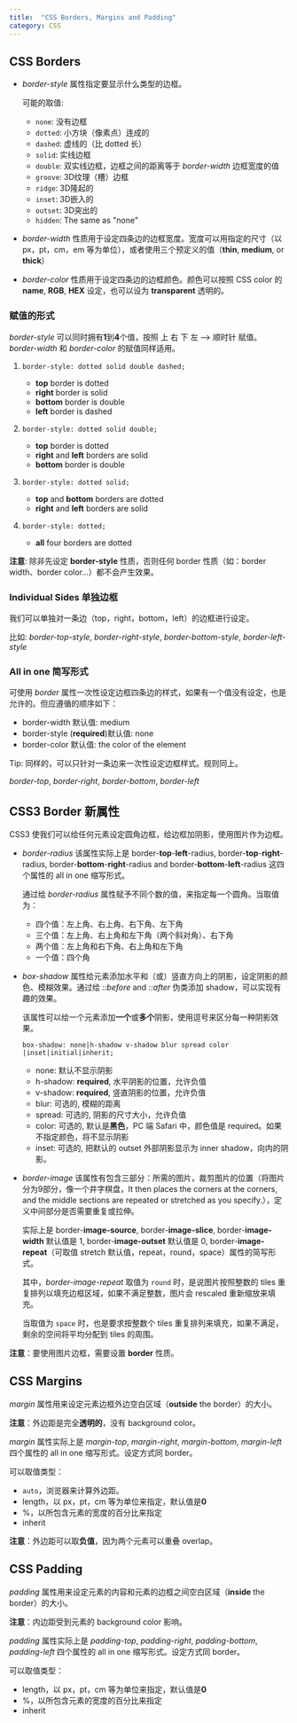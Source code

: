 ```yaml
---
title:  "CSS Borders, Margins and Padding"
category: CSS
---
```


## CSS Borders

+ _border-style_ 属性指定要显示什么类型的边框。

    可能的取值:

    + `none`: 没有边框
    + `dotted`: 小方块（像素点）连成的
    + `dashed`: 虚线的（比 dotted 长）
    + `solid`: 实线边框
    + `double`: 双实线边框，边框之间的距离等于 _border-width_ 边框宽度的值
    + `groove`: 3D纹理（槽）边框
    + `ridge`: 3D隆起的
    + `inset`: 3D嵌入的
    + `outset`: 3D突出的
    + `hidden`: The same as "none"

+ _border-width_ 性质用于设定四条边的边框宽度。宽度可以用指定的尺寸（以 px，pt，cm，em 等为单位），或者使用三个预定义的值（**thin**, **medium**, or **thick**）
+ _border-color_ 性质用于设定四条边的边框颜色。颜色可以按照 CSS color 的 **name**, **RGB**, **HEX** 设定，也可以设为 **transparent** 透明的。

<!--more-->

### 赋值的形式

_border-style_ 可以同时拥有**1**到**4**个值，按照 <span class="blue-text">上 右 下 左 --> 顺时针</span> 赋值。_border-width_ 和 _border-color_ 的赋值同样适用。

1. `border-style: dotted solid double dashed;`

    + **top** border is dotted
    + **right** border is solid
    + **bottom** border is double
    + **left** border is dashed

2. `border-style: dotted solid double;`

    + **top** border is dotted
    + **right** and **left** borders are solid
    + **bottom** border is double

3. `border-style: dotted solid;`

    + **top** and **bottom** borders are dotted
    + **right** and **left** borders are solid

4. `border-style: dotted;`

    + **all** four borders are dotted

**注意**: <span class="blue-text">除非先设定 **border-style** 性质，否则任何 border 性质（如：border width、border color...）都不会产生效果</span>。

### Individual Sides 单独边框

我们可以单独对一条边（top，right，bottom，left）的边框进行设定。

比如: _border-top-style_, _border-right-style_, _border-bottom-style_, _border-left-style_

### All in one 简写形式

可使用 _border_ 属性一次性设定边框四条边的样式，如果有一个值没有设定，也是允许的。但应遵循的顺序如下：

+ border-width 默认值: medium
+ border-style (**required**)默认值: none
+ border-color 默认值: the color of the element
 
Tip: 同样的，可以只针对一条边来一次性设定边框样式。规则同上。

_border-top_, _border-right_, _border-bottom_, _border-left_

## CSS3 Border 新属性

CSS3 使我们可以给任何元素设定圆角边框，给边框加阴影，使用图片作为边框。

+ _border-radius_ 该属性实际上是 border-**top**-**left**-radius, border-**top**-**right**-radius, border-**bottom**-**right**-radius and border-**bottom**-**left**-radius 这四个属性的 all in one 缩写形式。

    通过给 _border-radius_ 属性赋予不同个数的值，来指定每一个圆角。当取值为：

    + 四个值：左上角、右上角、右下角、左下角
    + 三个值：左上角、右上角和左下角（两个斜对角）、右下角
    + 两个值：左上角和右下角、右上角和左下角
    + 一个值：四个角

+ _box-shadow_ 属性给元素添加水平和（或）竖直方向上的阴影，设定阴影的颜色、模糊效果。通过给 _::before_ and _::after_ 伪类添加 shadow，可以实现有趣的效果。

    该属性可以给一个元素添加**一个**或**多个**阴影，使用逗号来区分每一种阴影效果。

    `box-shadow: none|h-shadow v-shadow blur spread color |inset|initial|inherit;`

    + none: 默认不显示阴影
    + h-shadow: **required**, 水平阴影的位置，允许负值
    + v-shadow: **required**, 竖直阴影的位置，允许负值
    + blur: 可选的, 模糊的距离
    + spread: 可选的, 阴影的尺寸大小，允许负值
    + color: 可选的, 默认是**黑色**，<span class="blue-text">PC 端 Safari 中，颜色值是 required。如果不指定颜色，将不显示阴影</span>
    + inset: 可选的, 把默认的 outset 外部阴影显示为 inner shadow，向内的阴影。

+ _border-image_ 该属性有包含三部分：所需的图片，裁剪图片的位置（将图片分为9部分，像一个井字棋盘，It then places the corners at the corners, and the middle sections are repeated or stretched as you specify.），定义中间部分是否需要重复或拉伸。

    实际上是 border-**image-source**, border-**image-slice**, border-**image-width** 默认值是 1, border-**image-outset** 默认值是 0, border-**image-repeat**（可取值 stretch 默认值，repeat，round，space）属性的简写形式。

    其中，_border-image-repeat_ 取值为 `round` 时，是说图片按照整数的 tiles 重复排列以填充边框区域，如果不满足整数，图片会 rescaled 重新缩放来填充。

    当取值为 `space` 时，也是要求按整数个 tiles 重复排列来填充，如果不满足，剩余的空间将平均分配到 tiles 的周围。

**注意**：<span class="blue-text">要使用图片边框，需要设置 **border** 性质</span>。

## CSS Margins

_margin_ 属性用来设定元素边框外边空白区域（**outside** the border）的大小。

**注意**：<span class="blue-text">外边距是完全**透明的**，没有 background color</span>。

_margin_ 属性实际上是 _margin-top_, _margin-right_, _margin-bottom_, _margin-left_ 四个属性的 all in one 缩写形式。设定方式同 border。

可以取值类型：

+ `auto`，浏览器来计算外边距。
+ length，以 px，pt，cm 等为单位来指定，默认值是**0**
+ %，以所包含元素的宽度的百分比来指定
+ inherit

**注意**：<span class="blue-text">外边距可以取**负值**，因为两个元素可以重叠 overlap</span>。

## CSS Padding

_padding_ 属性用来设定元素的内容和元素的边框之间空白区域（**inside** the border）的大小。

**注意**：<span class="blue-text">内边距受到元素的 background color 影响</span>。

_padding_ 属性实际上是 _padding-top_, _padding-right_, _padding-bottom_, _padding-left_ 四个属性的 all in one 缩写形式。设定方式同 border。

可以取值类型：

+ length，以 px，pt，cm 等为单位来指定，默认值是**0**
+ %，以所包含元素的宽度的百分比来指定
+ inherit
